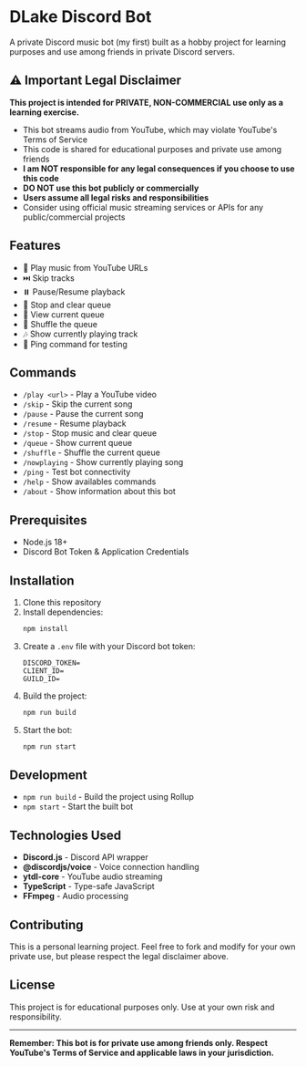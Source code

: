 # DLake Discord Bot

A private Discord music bot (my first) built as a hobby project for learning purposes and use among friends in private Discord servers.

## ⚠️ Important Legal Disclaimer

**This project is intended for PRIVATE, NON-COMMERCIAL use only as a learning exercise.**

- This bot streams audio from YouTube, which may violate YouTube's Terms of Service
- This code is shared for educational purposes and private use among friends
- **I am NOT responsible for any legal consequences if you choose to use this code**
- **DO NOT use this bot publicly or commercially**
- **Users assume all legal risks and responsibilities**
- Consider using official music streaming services or APIs for any public/commercial projects

## Features

- 🎵 Play music from YouTube URLs
- ⏭️ Skip tracks
- ⏸️ Pause/Resume playback
- 🛑 Stop and clear queue
- 📜 View current queue
- 🔀 Shuffle the queue
- 🎶 Show currently playing track
- 🏓 Ping command for testing

## Commands

- `/play <url>` - Play a YouTube video
- `/skip` - Skip the current song
- `/pause` - Pause the current song
- `/resume` - Resume playback
- `/stop` - Stop music and clear queue
- `/queue` - Show current queue
- `/shuffle` - Shuffle the current queue
- `/nowplaying` - Show currently playing song
- `/ping` - Test bot connectivity
- `/help` - Show availables commands
- `/about` - Show information about this bot


## Prerequisites

- Node.js 18+ 
- Discord Bot Token & Application Credentials

## Installation

1. Clone this repository
2. Install dependencies:
   ```bash
   npm install
   ```
3. Create a `.env` file with your Discord bot token:
   ```
   DISCORD_TOKEN=
   CLIENT_ID=
   GUILD_ID=
   ```
4. Build the project:
   ```bash
   npm run build
   ```
5. Start the bot:
   ```bash
   npm run start
   ```

## Development

- `npm run build` - Build the project using Rollup
- `npm start` - Start the built bot
  
## Technologies Used

- **Discord.js** - Discord API wrapper
- **@discordjs/voice** - Voice connection handling
- **ytdl-core** - YouTube audio streaming
- **TypeScript** - Type-safe JavaScript
- **FFmpeg** - Audio processing

## Contributing

This is a personal learning project. Feel free to fork and modify for your own private use, but please respect the legal disclaimer above.

## License

This project is for educational purposes only. Use at your own risk and responsibility.

---

**Remember: This bot is for private use among friends only. Respect YouTube's Terms of Service and applicable laws in your jurisdiction.**

